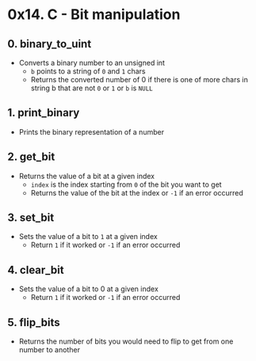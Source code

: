 # 0x14. C - Bit manipulation
## 0. binary_to_uint
* Converts a binary number to an unsigned int
  * `b` points to a string of `0` and `1` chars
  * Returns the converted number of 0 if there is one of more chars in string b that are not `0` or `1` or `b` is `NULL`

## 1. print_binary
* Prints the binary representation of a number

## 2. get_bit
* Returns the value of a bit at a given index
  * `index` is the index starting from `0` of the bit you want to get
  * Returns the value of the bit at the index or `-1` if an error occurred

## 3. set_bit
* Sets the value of a bit to `1` at a given index
  * Return `1` if it worked or `-1` if an error occurred

## 4. clear_bit
* Sets the value of a bit to 0 at a given index
  * Return `1` if it worked or `-1` if an error occurred

## 5. flip_bits
* Returns the number of bits you would need to flip to get from one number to another
